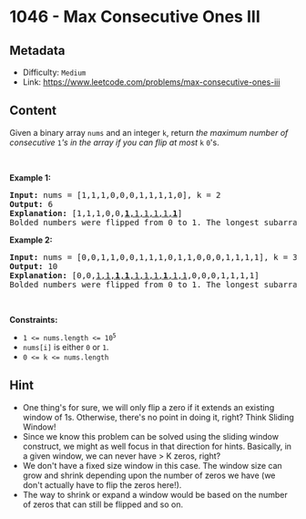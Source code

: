 # 1046 - Max Consecutive Ones III

## Metadata

 - Difficulty: `Medium`
 - Link: https://www.leetcode.com/problems/max-consecutive-ones-iii

## Content

<p>Given a binary array <code>nums</code> and an integer <code>k</code>, return <em>the maximum number of consecutive </em><code>1</code><em>&#39;s in the array if you can flip at most</em> <code>k</code> <code>0</code>&#39;s.</p>

<p>&nbsp;</p>
<p><strong class="example">Example 1:</strong></p>

<pre>
<strong>Input:</strong> nums = [1,1,1,0,0,0,1,1,1,1,0], k = 2
<strong>Output:</strong> 6
<strong>Explanation:</strong> [1,1,1,0,0,<u><strong>1</strong>,1,1,1,1,<strong>1</strong></u>]
Bolded numbers were flipped from 0 to 1. The longest subarray is underlined.</pre>

<p><strong class="example">Example 2:</strong></p>

<pre>
<strong>Input:</strong> nums = [0,0,1,1,0,0,1,1,1,0,1,1,0,0,0,1,1,1,1], k = 3
<strong>Output:</strong> 10
<strong>Explanation:</strong> [0,0,<u>1,1,<strong>1</strong>,<strong>1</strong>,1,1,1,<strong>1</strong>,1,1</u>,0,0,0,1,1,1,1]
Bolded numbers were flipped from 0 to 1. The longest subarray is underlined.
</pre>

<p>&nbsp;</p>
<p><strong>Constraints:</strong></p>

<ul>
	<li><code>1 &lt;= nums.length &lt;= 10<sup>5</sup></code></li>
	<li><code>nums[i]</code> is either <code>0</code> or <code>1</code>.</li>
	<li><code>0 &lt;= k &lt;= nums.length</code></li>
</ul>


## Hint

- One thing's for sure, we will only flip a zero if it extends an existing window of 1s. Otherwise, there's no point in doing it, right? Think Sliding Window!
- Since we know this problem can be solved using the sliding window construct, we might as well focus in that direction for hints. Basically, in a given window, we can never have > K zeros, right?
- We don't have a fixed size window in this case. The window size can grow and shrink depending upon the number of zeros we have (we don't actually have to flip the zeros here!).
- The way to shrink or expand a window would be based on the number of zeros that can still be flipped and so on.

